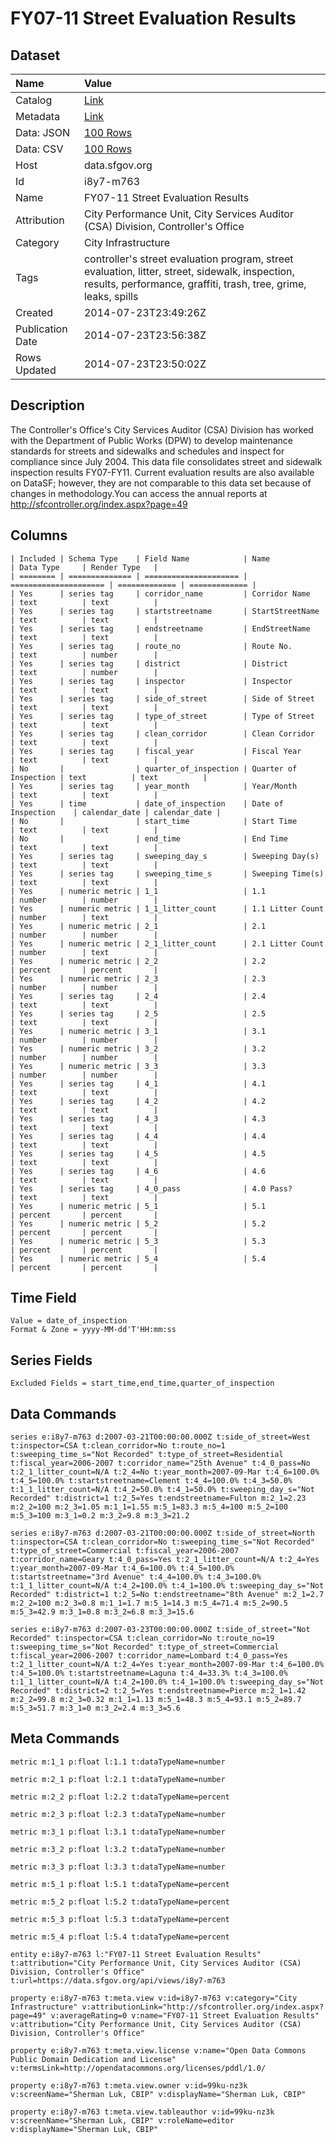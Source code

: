 # FY07-11 Street Evaluation Results

## Dataset

| Name | Value |
| :--- | :---- |
| Catalog | [Link](https://catalog.data.gov/dataset/fy07-11-street-evaluation-results-4f0df) |
| Metadata | [Link](https://data.sfgov.org/api/views/i8y7-m763) |
| Data: JSON | [100 Rows](https://data.sfgov.org/api/views/i8y7-m763/rows.json?max_rows=100) |
| Data: CSV | [100 Rows](https://data.sfgov.org/api/views/i8y7-m763/rows.csv?max_rows=100) |
| Host | data.sfgov.org |
| Id | i8y7-m763 |
| Name | FY07-11 Street Evaluation Results |
| Attribution | City Performance Unit, City Services Auditor (CSA) Division, Controller's Office |
| Category | City Infrastructure |
| Tags | controller's street evaluation program, street evaluation, litter, street, sidewalk, inspection, results, performance, graffiti, trash, tree, grime, leaks, spills |
| Created | 2014-07-23T23:49:26Z |
| Publication Date | 2014-07-23T23:56:38Z |
| Rows Updated | 2014-07-23T23:50:02Z |

## Description

The Controller's Office's City Services Auditor (CSA) Division has worked with the Department of Public Works (DPW) to develop maintenance standards for streets and sidewalks and schedules and inspect for compliance since July 2004. This data file consolidates street and sidewalk inspection results FY07-FY11. Current evaluation results are also available on DataSF; however, they are not comparable to this data set because of changes in methodology.You can access the annual reports at  http://sfcontroller.org/index.aspx?page=49

## Columns

```ls
| Included | Schema Type    | Field Name            | Name                  | Data Type     | Render Type   |
| ======== | ============== | ===================== | ===================== | ============= | ============= |
| Yes      | series tag     | corridor_name         | Corridor Name         | text          | text          |
| Yes      | series tag     | startstreetname       | StartStreetName       | text          | text          |
| Yes      | series tag     | endstreetname         | EndStreetName         | text          | text          |
| Yes      | series tag     | route_no              | Route No.             | text          | number        |
| Yes      | series tag     | district              | District              | text          | number        |
| Yes      | series tag     | inspector             | Inspector             | text          | text          |
| Yes      | series tag     | side_of_street        | Side of Street        | text          | text          |
| Yes      | series tag     | type_of_street        | Type of Street        | text          | text          |
| Yes      | series tag     | clean_corridor        | Clean Corridor        | text          | text          |
| Yes      | series tag     | fiscal_year           | Fiscal Year           | text          | text          |
| No       |                | quarter_of_inspection | Quarter of Inspection | text          | text          |
| Yes      | series tag     | year_month            | Year/Month            | text          | text          |
| Yes      | time           | date_of_inspection    | Date of Inspection    | calendar_date | calendar_date |
| No       |                | start_time            | Start Time            | text          | text          |
| No       |                | end_time              | End Time              | text          | text          |
| Yes      | series tag     | sweeping_day_s        | Sweeping Day(s)       | text          | text          |
| Yes      | series tag     | sweeping_time_s       | Sweeping Time(s)      | text          | text          |
| Yes      | numeric metric | 1_1                   | 1.1                   | number        | number        |
| Yes      | numeric metric | 1_1_litter_count      | 1.1 Litter Count      | number        | text          |
| Yes      | numeric metric | 2_1                   | 2.1                   | number        | number        |
| Yes      | numeric metric | 2_1_litter_count      | 2.1 Litter Count      | number        | text          |
| Yes      | numeric metric | 2_2                   | 2.2                   | percent       | percent       |
| Yes      | numeric metric | 2_3                   | 2.3                   | number        | number        |
| Yes      | series tag     | 2_4                   | 2.4                   | text          | text          |
| Yes      | series tag     | 2_5                   | 2.5                   | text          | text          |
| Yes      | numeric metric | 3_1                   | 3.1                   | number        | number        |
| Yes      | numeric metric | 3_2                   | 3.2                   | number        | number        |
| Yes      | numeric metric | 3_3                   | 3.3                   | number        | number        |
| Yes      | series tag     | 4_1                   | 4.1                   | text          | text          |
| Yes      | series tag     | 4_2                   | 4.2                   | text          | text          |
| Yes      | series tag     | 4_3                   | 4.3                   | text          | text          |
| Yes      | series tag     | 4_4                   | 4.4                   | text          | text          |
| Yes      | series tag     | 4_5                   | 4.5                   | text          | text          |
| Yes      | series tag     | 4_6                   | 4.6                   | text          | text          |
| Yes      | series tag     | 4_0_pass              | 4.0 Pass?             | text          | text          |
| Yes      | numeric metric | 5_1                   | 5.1                   | percent       | percent       |
| Yes      | numeric metric | 5_2                   | 5.2                   | percent       | percent       |
| Yes      | numeric metric | 5_3                   | 5.3                   | percent       | percent       |
| Yes      | numeric metric | 5_4                   | 5.4                   | percent       | percent       |
```

## Time Field

```ls
Value = date_of_inspection
Format & Zone = yyyy-MM-dd'T'HH:mm:ss
```

## Series Fields

```ls
Excluded Fields = start_time,end_time,quarter_of_inspection
```

## Data Commands

```ls
series e:i8y7-m763 d:2007-03-21T00:00:00.000Z t:side_of_street=West t:inspector=CSA t:clean_corridor=No t:route_no=1 t:sweeping_time_s="Not Recorded" t:type_of_street=Residential t:fiscal_year=2006-2007 t:corridor_name="25th Avenue" t:4_0_pass=No t:2_1_litter_count=N/A t:2_4=No t:year_month=2007-09-Mar t:4_6=100.0% t:4_5=100.0% t:startstreetname=Clement t:4_4=100.0% t:4_3=50.0% t:1_1_litter_count=N/A t:4_2=50.0% t:4_1=50.0% t:sweeping_day_s="Not Recorded" t:district=1 t:2_5=Yes t:endstreetname=Fulton m:2_1=2.23 m:2_2=100 m:2_3=1.05 m:1_1=1.55 m:5_1=83.3 m:5_4=100 m:5_2=100 m:5_3=100 m:3_1=0.2 m:3_2=9.8 m:3_3=21.2

series e:i8y7-m763 d:2007-03-21T00:00:00.000Z t:side_of_street=North t:inspector=CSA t:clean_corridor=No t:sweeping_time_s="Not Recorded" t:type_of_street=Commercial t:fiscal_year=2006-2007 t:corridor_name=Geary t:4_0_pass=Yes t:2_1_litter_count=N/A t:2_4=Yes t:year_month=2007-09-Mar t:4_6=100.0% t:4_5=100.0% t:startstreetname="3rd Avenue" t:4_4=100.0% t:4_3=100.0% t:1_1_litter_count=N/A t:4_2=100.0% t:4_1=100.0% t:sweeping_day_s="Not Recorded" t:district=1 t:2_5=No t:endstreetname="8th Avenue" m:2_1=2.7 m:2_2=100 m:2_3=0.8 m:1_1=1.7 m:5_1=14.3 m:5_4=71.4 m:5_2=90.5 m:5_3=42.9 m:3_1=0.8 m:3_2=6.8 m:3_3=15.6

series e:i8y7-m763 d:2007-03-23T00:00:00.000Z t:side_of_street="Not Recorded" t:inspector=CSA t:clean_corridor=No t:route_no=19 t:sweeping_time_s="Not Recorded" t:type_of_street=Commercial t:fiscal_year=2006-2007 t:corridor_name=Lombard t:4_0_pass=Yes t:2_1_litter_count=N/A t:2_4=Yes t:year_month=2007-09-Mar t:4_6=100.0% t:4_5=100.0% t:startstreetname=Laguna t:4_4=33.3% t:4_3=100.0% t:1_1_litter_count=N/A t:4_2=100.0% t:4_1=100.0% t:sweeping_day_s="Not Recorded" t:district=2 t:2_5=Yes t:endstreetname=Pierce m:2_1=1.42 m:2_2=99.8 m:2_3=0.32 m:1_1=1.13 m:5_1=48.3 m:5_4=93.1 m:5_2=89.7 m:5_3=51.7 m:3_1=0 m:3_2=2.4 m:3_3=5.6
```

## Meta Commands

```ls
metric m:1_1 p:float l:1.1 t:dataTypeName=number

metric m:2_1 p:float l:2.1 t:dataTypeName=number

metric m:2_2 p:float l:2.2 t:dataTypeName=percent

metric m:2_3 p:float l:2.3 t:dataTypeName=number

metric m:3_1 p:float l:3.1 t:dataTypeName=number

metric m:3_2 p:float l:3.2 t:dataTypeName=number

metric m:3_3 p:float l:3.3 t:dataTypeName=number

metric m:5_1 p:float l:5.1 t:dataTypeName=percent

metric m:5_2 p:float l:5.2 t:dataTypeName=percent

metric m:5_3 p:float l:5.3 t:dataTypeName=percent

metric m:5_4 p:float l:5.4 t:dataTypeName=percent

entity e:i8y7-m763 l:"FY07-11 Street Evaluation Results" t:attribution="City Performance Unit, City Services Auditor (CSA) Division, Controller's Office" t:url=https://data.sfgov.org/api/views/i8y7-m763

property e:i8y7-m763 t:meta.view v:id=i8y7-m763 v:category="City Infrastructure" v:attributionLink="http://sfcontroller.org/index.aspx?page=49" v:averageRating=0 v:name="FY07-11 Street Evaluation Results" v:attribution="City Performance Unit, City Services Auditor (CSA) Division, Controller's Office"

property e:i8y7-m763 t:meta.view.license v:name="Open Data Commons Public Domain Dedication and License" v:termsLink=http://opendatacommons.org/licenses/pddl/1.0/

property e:i8y7-m763 t:meta.view.owner v:id=99ku-nz3k v:screenName="Sherman Luk, CBIP" v:displayName="Sherman Luk, CBIP"

property e:i8y7-m763 t:meta.view.tableauthor v:id=99ku-nz3k v:screenName="Sherman Luk, CBIP" v:roleName=editor v:displayName="Sherman Luk, CBIP"
```